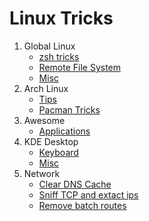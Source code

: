 # Linux Tricks

1. Global Linux
    - [zsh tricks](./Global/zsh.md)
    - [Remote File System](./Global/RemoteFileSystem.md)
    - [Misc](./Global/misc.md)
2. Arch Linux
    - [Tips](./Arch/ArchTips.md)
    - [Pacman Tricks](./Arch/pacman-tricks.md)
2. Awesome
    - [Applications](./Awesome/applications.md)
3. KDE Desktop
    - [Keyboard](./KDE/keyboard.md)
    - [Misc](./KDE/Misc.md)
4. Network
    - [Clear DNS Cache](./Network/clear-dns-cache.md)
    - [Sniff TCP and extact ips](./Network/sniff-TCP-and-extract-IPs.md)
    - [Remove batch routes](./Network/remove-batch-routes.md)
    

